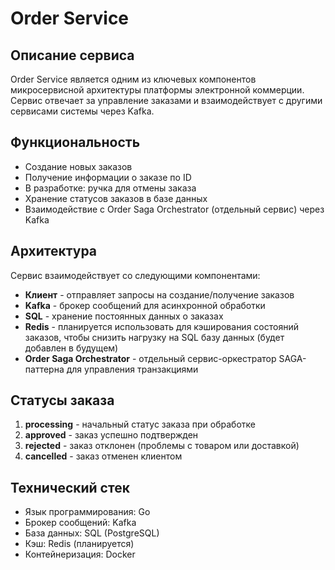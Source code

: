 # Order Service

## Описание сервиса
Order Service является одним из ключевых компонентов микросервисной архитектуры платформы электронной коммерции. Сервис отвечает за управление заказами и взаимодействует с другими сервисами системы через Kafka.

## Функциональность
- Создание новых заказов
- Получение информации о заказе по ID
- В разработке: ручка для отмены заказа
- Хранение статусов заказов в базе данных
- Взаимодействие с Order Saga Orchestrator (отдельный сервис) через Kafka

## Архитектура

Сервис взаимодействует со следующими компонентами:
- **Клиент** - отправляет запросы на создание/получение заказов
- **Kafka** - брокер сообщений для асинхронной обработки
- **SQL** - хранение постоянных данных о заказах
- **Redis** - планируется использовать для кэширования состояний заказов, чтобы снизить нагрузку на SQL базу данных (будет добавлен в будущем)
- **Order Saga Orchestrator** - отдельный сервис-оркестратор SAGA-паттерна для управления транзакциями

## Статусы заказа
1. **processing** - начальный статус заказа при обработке
2. **approved** - заказ успешно подтвержден
3. **rejected** - заказ отклонен (проблемы с товаром или доставкой)
4. **cancelled** - заказ отменен клиентом

## Технический стек
- Язык программирования: Go
- Брокер сообщений: Kafka
- База данных: SQL (PostgreSQL)
- Кэш: Redis (планируется)
- Контейнеризация: Docker